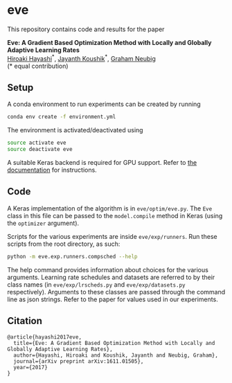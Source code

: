 # eve

This repository contains code and results for the paper

**Eve: A Gradient Based Optimization Method with Locally and Globally Adaptive Learning Rates**<br>
[Hiroaki Hayashi](https://www.cs.cmu.edu/~hiroakih/)<sup>\*</sup>,
[Jayanth Koushik](https://jayanthkoushik.github.io)<sup>\*</sup>,
[Graham Neubig](http://phontron.com)<br>
(\* equal contribution)

## Setup
A conda environment to run experiments can be created by running

```bash
conda env create -f environment.yml
```

The environment is activated/deactivated using

```bash
source activate eve
source deactivate eve
```

A suitable Keras backend is required for GPU support. Refer to [the documentation](https://keras.io/#installation)
for instructions.

## Code
A Keras implementation of the algorithm is in `eve/optim/eve.py`. The `Eve`
class in this file can be passed to the `model.compile` method in Keras (using
the `optimizer` argument).

Scripts for the various experiments are inside `eve/exp/runners`. Run these
scripts from the root directory, as such:

```bash
python -m eve.exp.runners.compsched --help
```

The help command provides information about choices for the various arguments.
Learning rate schedules and datasets are referred to by their class names
(in `eve/exp/lrscheds.py` and `eve/exp/datasets.py` respectively). Arguments to
these classes are passed through the command line as json strings. Refer to
the paper for values used in our experiments.

## Citation
    @article{hayashi2017eve,
      title={Eve: A Gradient Based Optimization Method with Locally and Globally Adaptive Learning Rates},
      author={Hayashi, Hiroaki and Koushik, Jayanth and Neubig, Graham},
      journal={arXiv preprint arXiv:1611.01505},
      year={2017}
    }
